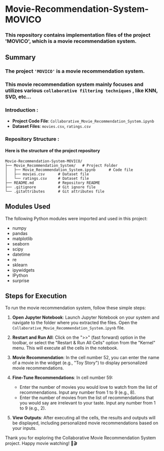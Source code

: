 # Movie-Recommendation-System-MOVICO
### This repository contains implementation files of the project 'MOVICO', which is a movie recommendation system.

## Summary
### The project ``` 'MOVICO' ``` is a movie recommendation system.
### This movie recommendation system mainly focuses and utilizes various ```collaborative filtering techniques``` , like KNN, SVD, etc...

### Introduction :
- **Project Code File**: `Collaborative_Movie_Recommendation_System.ipynb`
- **Dataset Files**: `movies.csv`, `ratings.csv`

### Repository Structure :
#### Here is the structure of the project repository
```plaintext
Movie-Recommendation-System-MOVICO/
├── Movie_Recommendation_System/   # Project Folder             
│   ├── Movie_Recommendation_System.ipynb      # Code file
│   ├── movies.csv      # Dataset file
│   └── ratings.csv     # Dataset file   
├── README.md           # Repository README
├── .gitignore          # Git ignore file
└── .gitattributes      # Git attributes file 
```


## Modules Used

The following Python modules were imported and used in this project:
- numpy
- pandas
- matplotlib
- seaborn
- scipy
- datetime
- re
- sklearn
- ipywidgets
- IPython
- surprise

## Steps for Execution

To run the movie recommendation system, follow these simple steps:

1. **Open Jupyter Notebook**: Launch Jupyter Notebook on your system and navigate to the folder where you extracted the files. Open the `Collaborative_Movie_Recommendation_System.ipynb` file.

2. **Restart and Run All**: Click on the ">>" (fast forward) option in the toolbar, or select the "Restart & Run All Cells" option from the "Kernel" menu. This will execute all the cells in the notebook.

3. **Movie Recommendation**: In the cell number 52, you can enter the name of a movie in the widget (e.g., "Toy Story") to display personalized movie recommendations.

4. **Fine-Tune Recommendations**: In cell number 59:
   - Enter the number of movies you would love to watch from the list of recommendations. Input any number from 1 to 9 (e.g., 8).
   - Enter the number of movies from the list of recommendations that you would say are irrelevant to your taste. Input any number from 1 to 9 (e.g., 2).

6. **View Outputs**: After executing all the cells, the results and outputs will be displayed, including personalized movie recommendations based on your inputs.

Thank you for exploring the Collaborative Movie Recommendation System project. Happy movie watching! 🍿🎬
